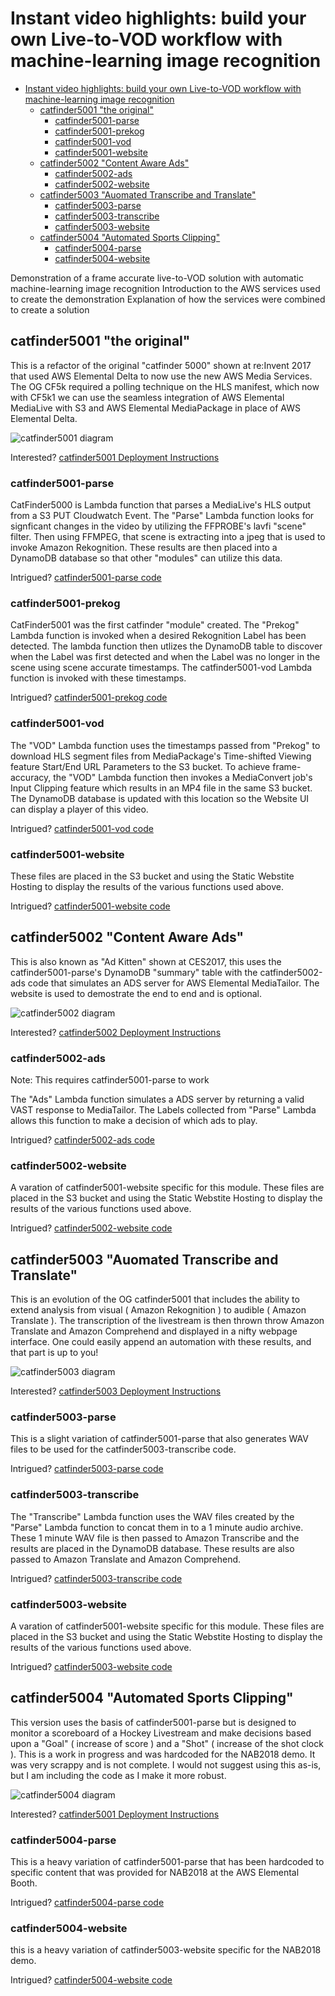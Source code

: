 # Instant video highlights: build your own Live-to-VOD workflow with machine-learning image recognition

<!-- TOC -->

- [Instant video highlights: build your own Live-to-VOD workflow with machine-learning image recognition](#instant-video-highlights-build-your-own-live-to-vod-workflow-with-machine-learning-image-recognition)
    - [catfinder5001 "the original"](#catfinder5001-the-original)
        - [catfinder5001-parse](#catfinder5001-parse)
        - [catfinder5001-prekog](#catfinder5001-prekog)
        - [catfinder5001-vod](#catfinder5001-vod)
        - [catfinder5001-website](#catfinder5001-website)
    - [catfinder5002 "Content Aware Ads"](#catfinder5002-content-aware-ads)
        - [catfinder5002-ads](#catfinder5002-ads)
        - [catfinder5002-website](#catfinder5002-website)
    - [catfinder5003 "Auomated Transcribe and Translate"](#catfinder5003-auomated-transcribe-and-translate)
        - [catfinder5003-parse](#catfinder5003-parse)
        - [catfinder5003-transcribe](#catfinder5003-transcribe)
        - [catfinder5003-website](#catfinder5003-website)
    - [catfinder5004 "Automated Sports Clipping"](#catfinder5004-automated-sports-clipping)
        - [catfinder5004-parse](#catfinder5004-parse)
        - [catfinder5004-website](#catfinder5004-website)

<!-- /TOC -->
Demonstration of a frame accurate live-to-VOD solution with automatic machine-learning image recognition Introduction to the AWS services used to create the demonstration Explanation of how the services were combined to create a solution

## catfinder5001 "the original"

This is a refactor of the original "catfinder 5000" shown at re:Invent 2017 that used AWS Elemental Delta to now use the new AWS Media Services. The OG CF5k required a polling technique on the HLS manifest, which now with CF5k1 we can use the seamless integration of AWS Elemental MediaLive with S3 and AWS Elemental MediaPackage in place of AWS Elemental Delta.

![catfinder5001 diagram](catfinder5001.png)

Interested? [catfinder5001 Deployment Instructions](catfinder5001/)

### catfinder5001-parse

CatFinder5000 is Lambda function that parses a MediaLive's HLS output from a S3 PUT Cloudwatch Event. The "Parse" Lambda function looks for signficant changes in the video by utilizing the FFPROBE's lavfi "scene" filter. Then using FFMPEG, that scene is extracting into a jpeg that is used to invoke Amazon Rekognition. These results are then placed into a DynamoDB database so that other "modules" can utilize this data.

Intrigued? [catfinder5001-parse code](catfinder5001-parse/)

### catfinder5001-prekog

CatFinder5001 was the first catfinder "module" created. The "Prekog" Lambda function is invoked when a desired Rekognition Label has been detected. The lambda function then utlizes the DynamoDB table to discover when the Label was first detected and when the Label was no longer in the scene using scene accurate timestamps. The catfinder5001-vod Lambda function is invoked with these timestamps.

Intrigued? [catfinder5001-prekog code](catfinder5001-prekog/)

### catfinder5001-vod

The "VOD" Lambda function uses the timestamps passed from "Prekog" to download HLS segment files from MediaPackage's Time-shifted Viewing feature Start/End URL Parameters to the S3 bucket. To achieve frame-accuracy, the "VOD" Lambda function then invokes a MediaConvert job's Input Clipping feature which results in an MP4 file in the same S3 bucket. The DynamoDB database is updated with this location so the Website UI can display a player of this video. 

Intrigued? [catfinder5001-vod code](catfinder5001-vod/)

### catfinder5001-website

These files are placed in the S3 bucket and using the Static Webstite Hosting to display the results of the various functions used above.

Intrigued? [catfinder5001-website code](catfinder5001-website/)

## catfinder5002 "Content Aware Ads"

This is also known as "Ad Kitten" shown at CES2017, this uses the catfinder5001-parse's DynamoDB "summary" table with the catfinder5002-ads code that simulates an ADS server for AWS Elemental MediaTailor. The website is used to demostrate the end to end and is optional. 

![catfinder5002 diagram](catfinder5002.png)

Interested? [catfinder5002 Deployment Instructions](catfinder5002/)

### catfinder5002-ads

Note: This requires catfinder5001-parse to work

The "Ads" Lambda function simulates a ADS server by returning a valid VAST response to MediaTailor. The Labels collected from "Parse" Lambda allows this function to make a decision of which ads to play.

Intrigued? [catfinder5002-ads code](catfinder5002-ads/)

### catfinder5002-website

A varation of catfinder5001-website specific for this module. These files are placed in the S3 bucket and using the Static Webstite Hosting to display the results of the various functions used above.

Intrigued? [catfinder5002-website code](catfinder5002-website/)

## catfinder5003 "Auomated Transcribe and Translate"

This is an evolution of the OG catfinder5001 that includes the ability to extend analysis from visual ( Amazon Rekognition ) to audible ( Amazon Translate ). The transcription of the livestream is then thrown throw Amazon Translate and Amazon Comprehend and displayed in a nifty webpage interface. One could easily append an automation with these results, and that part is up to you!

![catfinder5003 diagram](catfinder5003.png)

Interested? [catfinder5003 Deployment Instructions](catfinder5003/)

### catfinder5003-parse

This is a slight variation of catfinder5001-parse that also generates WAV files to be used for the catfinder5003-transcribe code.

Intrigued? [catfinder5003-parse code](catfinder5003-parse/)

### catfinder5003-transcribe

The "Transcribe" Lambda function uses the WAV files created by the "Parse" Lambda function to concat them in to a 1 minute audio archive. These 1 minute WAV file is then passed to Amazon Transcribe and the results are placed in the DynamoDB database. These results are also passed to Amazon Translate and Amazon Comprehend.

Intrigued? [catfinder5003-transcribe code](catfinder5003-transcribe/)

### catfinder5003-website

A varation of catfinder5001-website specific for this module. These files are placed in the S3 bucket and using the Static Webstite Hosting to display the results of the various functions used above.

Intrigued? [catfinder5003-website code](catfinder5003-website/)

## catfinder5004 "Automated Sports Clipping"

This version uses the basis of catfinder5001-parse but is designed to monitor a scoreboard of a Hockey Livestream and make decisions based upon a "Goal" ( increase of score ) and a "Shot" ( increase of the shot clock ). This is a work in progress and was hardcoded for the NAB2018 demo. It was very scrappy and is not complete. I would not suggest using this as-is, but I am including the code as I make it more robust.

![catfinder5004 diagram](catfinder5004.png)

Interested? [catfinder5001 Deployment Instructions](catfinder5004/)

### catfinder5004-parse

This is a heavy variation of catfinder5001-parse that has been hardcoded to specific content that was provided for NAB2018 at the AWS Elemental Booth.

Intrigued? [catfinder5004-parse code](catfinder5004-parse/)

### catfinder5004-website

this is a heavy variation of catfinder5003-website specific for the NAB2018 demo.

Intrigued? [catfinder5004-website code](catfinder5004-website/)
